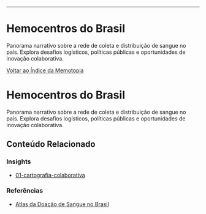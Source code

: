 ---
# Hemocentros do Brasil

Panorama narrativo sobre a rede de coleta e distribuição de sangue no país.
Explora desafios logísticos, políticas públicas e oportunidades de inovação colaborativa.

[Voltar ao Índice da Memotopia](../../INDEX.md)

# Hemocentros do Brasil

Panorama narrativo sobre a rede de coleta e distribuição de sangue no país.
Explora desafios logísticos, políticas públicas e oportunidades de inovação colaborativa.


## Conteúdo Relacionado

<!-- RELATED_CONTENT_START -->
### Insights
*   [01-cartografia-colaborativa](./insights/01-cartografia-colaborativa.md)
### Referências
*   [Atlas da Doação de Sangue no Brasil](./referencias/atlas-sangue.md)
<!-- RELATED_CONTENT_END -->
